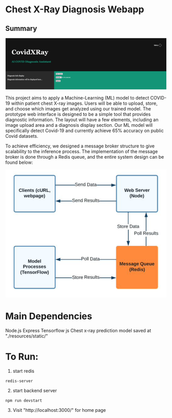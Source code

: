 # Chest X-Ray Diagnosis Webapp
## Summary

![homepage](./public/homepage.png)

This project aims to apply a Machine-Learning (ML) model to detect COVID-19 within patient chest X-ray images. Users will be able to upload, store, and choose which images get analyzed using our trained model. The prototype web interface is designed to be a simple tool that provides diagnostic information. The layout will have a few elements, including an image upload area and a diagnosis display section. Our ML model will specifically detect Covid-19 and currently achieve 65% accuracy on public Covid datasets.

To achieve efficiency, we designed a message broker structure to give scalability to the inference process. The implementation of the message broker is done through a Redis queue, and the entire system design can be found below:

![system design](./public/design.png)

# Main Dependencies
Node.js
Express
Tensorflow js
Chest x-ray prediction model saved at "./resources/static/<Model-Name>"

# To Run:
1. start redis
```
redis-server
```
2. start backend server
```
npm run devstart
```
3. Visit "http://localhost:3000/" for home page

